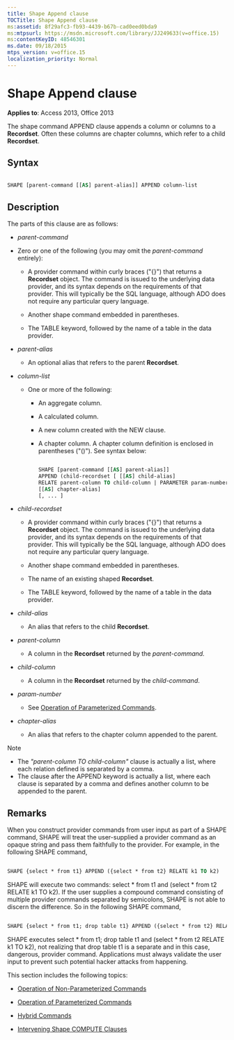 ```yaml
---
title: Shape Append clause
TOCTitle: Shape Append clause
ms:assetid: 8f29afc3-fb93-4439-b67b-cad0eed0bda9
ms:mtpsurl: https://msdn.microsoft.com/library/JJ249633(v=office.15)
ms:contentKeyID: 48546301
ms.date: 09/18/2015
mtps_version: v=office.15
localization_priority: Normal
---
```


# Shape Append clause


**Applies to**: Access 2013, Office 2013

The shape command APPEND clause appends a column or columns to a **Recordset**. Often these columns are chapter columns, which refer to a child **Recordset**.

## Syntax

```vb 
 
SHAPE [parent-command [[AS] parent-alias]] APPEND column-list
```

## Description

The parts of this clause are as follows:

- *parent-command*

- Zero or one of the following (you may omit the *parent-command* entirely):
    
  - A provider command within curly braces ("{}") that returns a **Recordset** object. The command is issued to the underlying data provider, and its syntax depends on the requirements of that provider. This will typically be the SQL language, although ADO does not require any particular query language.
    
  - Another shape command embedded in parentheses.
    
  - The TABLE keyword, followed by the name of a table in the data provider.

- *parent-alias*

  - An optional alias that refers to the parent **Recordset**.

- *column-list*

  - One or more of the following:
    
    - An aggregate column.
    
    - A calculated column.
    
    - A new column created with the NEW clause.
    
    - A chapter column. A chapter column definition is enclosed in parentheses ("()"). See syntax below:


        ```vb 
        
        SHAPE [parent-command [[AS] parent-alias]] 
        APPEND (child-recordset [ [[AS] child-alias] 
        RELATE parent-column TO child-column | PARAMETER param-number, ... ]) 
        [[AS] chapter-alias] 
        [, ... ] 
        ```

- *child-recordset*

  - A provider command within curly braces ("{}") that returns a **Recordset** object. The command is issued to the underlying data provider, and its syntax depends on the requirements of that provider. This will typically be the SQL language, although ADO does not require any particular query language.
    
  - Another shape command embedded in parentheses.
    
  - The name of an existing shaped **Recordset**.
    
  - The TABLE keyword, followed by the name of a table in the data provider.

- *child-alias*

  - An alias that refers to the child **Recordset**.

- *parent-column*

  - A column in the **Recordset** returned by the *parent-command.*

- *child-column*

  - A column in the **Recordset** returned by the *child-command*.

- *param-number*

  - See [Operation of Parameterized Commands](operation-of-parameterized-commands.md).

- *chapter-alias*

  - An alias that refers to the chapter column appended to the parent.


> [!NOTE]
> - The _"parent-column TO child-column"_ clause is actually a list, where each relation defined is separated by a comma.
> - The clause after the APPEND keyword is actually a list, where each clause is separated by a comma and defines another column to be appended to the parent.



## Remarks

When you construct provider commands from user input as part of a SHAPE command, SHAPE will treat the user-supplied a provider command as an opaque string and pass them faithfully to the provider. For example, in the following SHAPE command,

```vb 
 
SHAPE {select * from t1} APPEND ({select * from t2} RELATE k1 TO k2) 
```

SHAPE will execute two commands: select \* from t1 and (select \* from t2 RELATE k1 TO k2). If the user supplies a compound command consisting of multiple provider commands separated by semicolons, SHAPE is not able to discern the difference. So in the following SHAPE command,

```vb 
 
SHAPE {select * from t1; drop table t1} APPEND ({select * from t2} RELATE k1 TO k2) 
```

SHAPE executes select \* from t1; drop table t1 and (select \* from t2 RELATE k1 TO k2), not realizing that drop table t1 is a separate and in this case, dangerous, provider command. Applications must always validate the user input to prevent such potential hacker attacks from happening.

This section includes the following topics:

- [Operation of Non-Parameterized Commands](operation-of-non-parameterized-commands.md)

- [Operation of Parameterized Commands](operation-of-parameterized-commands.md)

- [Hybrid Commands](hybrid-commands.md)

- [Intervening Shape COMPUTE Clauses](intervening-shape-compute-clauses.md)
